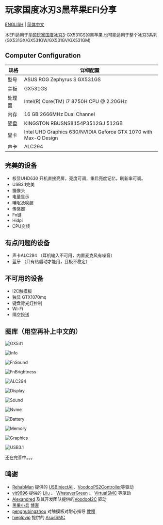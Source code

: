  # 玩家国度冰刃3黑苹果EFI分享

 [ENGLISH](https://github.com/williambj1/Hacintosh-EFI-Asus-Zephyrus-S-GX531/tree/master/README.md) | [简体中文](https://github.com/williambj1/Hacintosh-EFI-Asus-Zephyrus-S-GX531/blob/master/Resources/README-zh_CN.md)

本EFI适用于[华硕玩家国度冰刃3](https://www.asus.com.cn/ROG-Republic-Of-Gamers/ROG-Zephyrus-S-GX531/)-GX531GS的黑苹果,也可能适用于整个冰刃3系列(GX531GX/GX531GW/GX531GV/GX531GM)
## Computer Configuration

| 规格   | 详细配置                                                          |
| ----- | ---------------------------------------------------------------- |
| 型号   | ASUS ROG Zephyrus S GX531GS                                      |
| 主板   | GX531GS                                                          |
| 处理器 | Intel(R) Core(TM) i7 8750H CPU @ 2.20GHz                         |
| 内存   | 16 GB  2666MHz Dual Channel                                      |
| 硬盘   | KINGSTON RBUSNS8154P3512GJ 512GB                                 |
| 显卡   | Intel UHD Graphics 630/NVIDIA Geforce GTX 1070 with Max-Q Design |
| 声卡   | ALC294                                                           |

 ## 完美的设备
 
 - 核显UHD630 开机直接亮屏，亮度可调，重启亮度记忆，刷新率可调。
 - USB3.1完美
 - 摄像头
 - 电量显示
 - 睡眠及唤醒
 - 传感器
 - Fn键
 - Hidpi
 - CPU变频
 
 ## 有点问题的设备
 
  - 声卡ALC294 （耳机输入不可用，内置麦克风有噪音）
  - 蓝牙 （只有热启动才能用，且极不稳定）
  
 ## 不可用的设备
 
  - I2C触摸板
  - 独显 GTX1070mq
  - 键盘背光灯控制
  - Wi-Fi
  - 隔空投送

## 图库（用空再补上中文的）

![GX531](https://github.com/williambj1/Hacintosh-EFI-Asus-Zephyrus-S-GX531/blob/master/Resources/GX531.png)



![Info](https://github.com/williambj1/Hacintosh-EFI-Asus-Zephyrus-S-GX531/blob/master/Resources/1.png)



![FnSound](https://github.com/williambj1/Hacintosh-EFI-Asus-Zephyrus-S-GX531/blob/master/Resources/2.png)



![FnBrightness](https://github.com/williambj1/Hacintosh-EFI-Asus-Zephyrus-S-GX531/blob/master/Resources/3.png)



![ALC294](https://github.com/williambj1/Hacintosh-EFI-Asus-Zephyrus-S-GX531/blob/master/Resources/4.png)



![Display](https://github.com/williambj1/Hacintosh-EFI-Asus-Zephyrus-S-GX531/blob/master/Resources/5.png)



![Sound](https://github.com/williambj1/Hacintosh-EFI-Asus-Zephyrus-S-GX531/blob/master/Resources/6.png)



![Nvme](https://github.com/williambj1/Hacintosh-EFI-Asus-Zephyrus-S-GX531/blob/master/Resources/7.png)



![Battery](https://github.com/williambj1/Hacintosh-EFI-Asus-Zephyrus-S-GX531/blob/master/Resources/8.png)



![Memory](https://github.com/williambj1/Hacintosh-EFI-Asus-Zephyrus-S-GX531/blob/master/Resources/9.png)



![Graphics](https://github.com/williambj1/Hacintosh-EFI-Asus-Zephyrus-S-GX531/blob/master/Resources/10.png)



![USB3.1](https://github.com/williambj1/Hacintosh-EFI-Asus-Zephyrus-S-GX531/blob/master/Resources/11.png)
  
还在完善中。。。

## 鸣谢

- [RehabMan](https://github.com/RehabMan) 提供的 [USBInjectAll](https://github.com/RehabMan/OS-X-USB-Inject-All)、[VoodooPS2Controller](https://github.com/RehabMan/OS-X-Voodoo-PS2-Controller)等驱动
- [vit9696](https://github.com/vit9696) 提供的 [Lilu](https://github.com/acidanthera/Lilu) 、 [WhateverGreen](https://github.com/acidanthera/WhateverGreen) 、 [VirtualSMC](https://github.com/acidanthera/VirtualSMC) 等驱动
- [Alexandred](https://github.com/alexandred) 及其开发团队提供的[VoodooI2C](https://github.com/alexandred/VoodooI2C) 驱动
- [黑果小兵](https://github.com/daliansky) [博客](https://blog.daliansky.net/)
- [penghubingzhou](https://github.com/penghubingzhou) 对触摸板对耐心指导 [教程](https://www.penghubingzhou.cn/)
- [hieplpvip](https://github.com/hieplpvip) 提供的 [AsusSMC](https://github.com/hieplpvip/AsusSMC)
